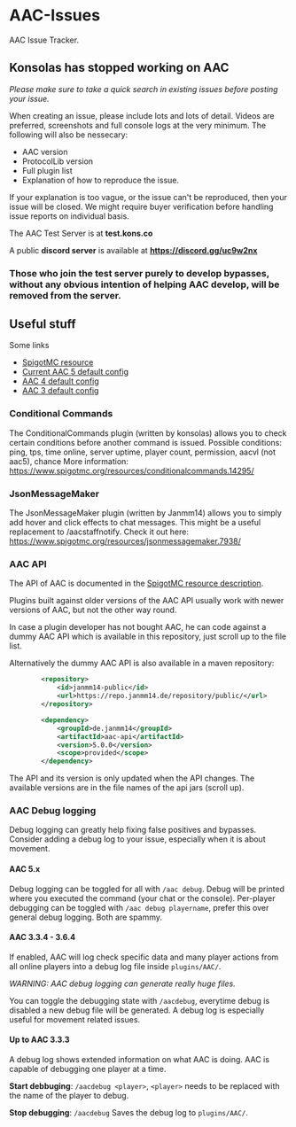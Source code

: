 # AAC-Issues
AAC Issue Tracker. 

## Konsolas has stopped working on AAC

*Please make sure to take a quick search in existing issues before posting your issue.*

When creating an issue, please include lots and lots of detail. Videos are preferred, screenshots and full console logs at the very minimum. The following will also be nessecary:
- AAC version
- ProtocolLib version
- Full plugin list
- Explanation of how to reproduce the issue.

If your explanation is too vague, or the issue can't be reproduced, then your issue will be closed. We might require buyer verification before handling issue reports on individual basis.

The AAC Test Server is at **test.kons.co**

A public **discord server** is available at **https://discord.gg/uc9w2nx**

### Those who join the test server purely to develop bypasses, without any obvious intention of helping AAC develop, will be removed from the server.

## Useful stuff

Some links
- [SpigotMC resource](https://www.spigotmc.org/resources/6442/)
- [Current AAC 5 default config](https://gist.github.com/konsolas/1ed816ed91996eab7262d95386c1bfa0)
- [AAC 4 default config](https://gist.github.com/konsolas/b283c1abcad3fa214d1788769c7c2db1)
- [AAC 3 default config](https://gist.github.com/konsolas/400c9678e0264fab8d04d84780ec4c63)

### Conditional Commands

The ConditionalCommands plugin (written by konsolas) allows you to check certain conditions before another command is issued.
Possible conditions: ping, tps, time online, server uptime, player count, permission, aacvl (not aac5), chance
More information: https://www.spigotmc.org/resources/conditionalcommands.14295/

### JsonMessageMaker

The JsonMessageMaker plugin (written by Janmm14) allows you to simply add hover and click effects to chat messages. This might be a useful replacement to /aacstaffnotify.
Check it out here:
https://www.spigotmc.org/resources/jsonmessagemaker.7938/

### AAC API

The API of AAC is documented in the [SpigotMC resource description](https://www.spigotmc.org/resources/6442/). 

Plugins built against older versions of the AAC API usually work with newer versions of AAC, but not the other way round.

In case a plugin developer has not bought AAC, he can code against a dummy AAC API which is available in this repository, just scroll up to the file list.

Alternatively the dummy AAC API is also available in a maven repository:

```xml
        <repository>
            <id>janmm14-public</id>
            <url>https://repo.janmm14.de/repository/public/</url>
        </repository>

```
```xml
        <dependency>
            <groupId>de.janmm14</groupId>
            <artifactId>aac-api</artifactId>
            <version>5.0.0</version>
            <scope>provided</scope>
        </dependency>
```
The API and its version is only updated when the API changes. The available versions are in the file names of the api jars (scroll up).

### AAC Debug logging

Debug logging can greatly help fixing false positives and bypasses. Consider adding a debug log to your issue, especially when it is about movement.

#### AAC 5.x
Debug logging can be toggled for all with `/aac debug`. Debug will be printed where you executed the command (your chat or the console).
Per-player debugging can be toggled with `/aac debug playername`, prefer this over general debug logging. Both are spammy.

#### AAC 3.3.4 - 3.6.4
If enabled, AAC will log check specific data and many player actions from all online players into a debug log file inside `plugins/AAC/`.

_WARNING: AAC debug logging can generate really huge files._

You can toggle the debugging state with `/aacdebug`, everytime debug is disabled a new debug file will be generated.
A debug log is especially useful for movement related issues.

#### Up to AAC 3.3.3
A debug log shows extended information on what AAC is doing.
AAC is capable of debugging one player at a time.

**Start debbuging**: `/aacdebug <player>`, `<player>` needs to be replaced with the name of the player to debug.

**Stop debugging**: `/aacdebug`
Saves the debug log to `plugins/AAC/`.
